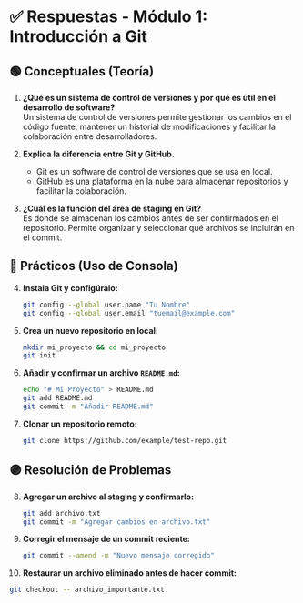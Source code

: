# ✅ Respuestas - Módulo 1: Introducción a Git

## 🟢 Conceptuales (Teoría)
1. **¿Qué es un sistema de control de versiones y por qué es útil en el desarrollo de software?**  
   Un sistema de control de versiones permite gestionar los cambios en el código fuente, mantener un historial de modificaciones y facilitar la colaboración entre desarrolladores.

2. **Explica la diferencia entre Git y GitHub.**  
   - Git es un software de control de versiones que se usa en local.  
   - GitHub es una plataforma en la nube para almacenar repositorios y facilitar la colaboración.

3. **¿Cuál es la función del área de staging en Git?**  
   Es donde se almacenan los cambios antes de ser confirmados en el repositorio. Permite organizar y seleccionar qué archivos se incluirán en el commit.

## 🔵 Prácticos (Uso de Consola)
4. **Instala Git y configúralo:**  
   ```bash
   git config --global user.name "Tu Nombre"
   git config --global user.email "tuemail@example.com"
   ```

5. **Crea un nuevo repositorio en local:**  
   ```bash
   mkdir mi_proyecto && cd mi_proyecto
   git init
   ```

6. **Añadir y confirmar un archivo `README.md`:**  
   ```bash
   echo "# Mi Proyecto" > README.md
   git add README.md
   git commit -m "Añadir README.md"
   ```

7. **Clonar un repositorio remoto:**  
   ```bash
   git clone https://github.com/example/test-repo.git
   ```

## 🟣 Resolución de Problemas
8. **Agregar un archivo al staging y confirmarlo:**  
   ```bash
   git add archivo.txt
   git commit -m "Agregar cambios en archivo.txt"
   ```

9. **Corregir el mensaje de un commit reciente:**  
   ```bash
   git commit --amend -m "Nuevo mensaje corregido"
   ```

10. **Restaurar un archivo eliminado antes de hacer commit:**  
   ```bash
   git checkout -- archivo_importante.txt
   ```
